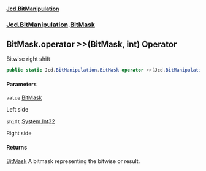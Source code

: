 #### [Jcd.BitManipulation](index 'index')

### [Jcd.BitManipulation](Jcd.BitManipulation 'Jcd.BitManipulation').[BitMask](Jcd.BitManipulation.BitMask 'Jcd.BitManipulation.BitMask')

## BitMask.operator >>(BitMask, int) Operator

Bitwise right shift

```csharp
public static Jcd.BitManipulation.BitMask operator >>(Jcd.BitManipulation.BitMask value, int shift);
```

#### Parameters

<a name='Jcd.BitManipulation.BitMask.op_RightShift(Jcd.BitManipulation.BitMask,int).value'></a>

`value` [BitMask](Jcd.BitManipulation.BitMask 'Jcd.BitManipulation.BitMask')

Left side

<a name='Jcd.BitManipulation.BitMask.op_RightShift(Jcd.BitManipulation.BitMask,int).shift'></a>

`shift` [System.Int32](https://docs.microsoft.com/en-us/dotnet/api/System.Int32 'System.Int32')

Right side

#### Returns

[BitMask](Jcd.BitManipulation.BitMask 'Jcd.BitManipulation.BitMask')
A bitmask representing the bitwise or result.